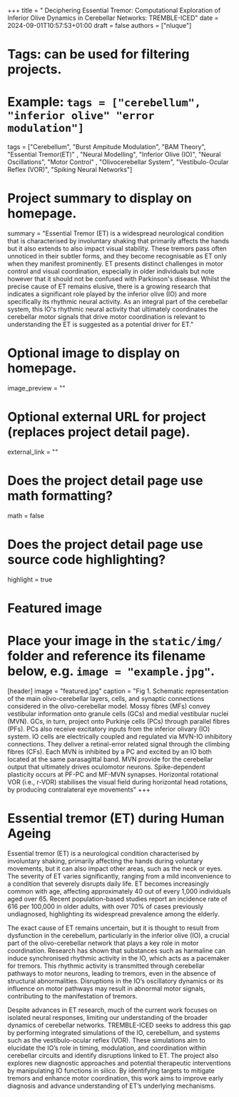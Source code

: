 +++
title = " Deciphering Essential Tremor: Computational Exploration of Inferior Olive Dynamics in Cerebellar Networks: TREMBLE-ICED"
date = 2024-09-01T10:57:53+01:00
draft = false
authors = ["nluque"]

# Tags: can be used for filtering projects.
# Example: `tags = ["cerebellum", "inferior olive" "error modulation"]`
tags = ["Cerebellum", "Burst Ampitude Modulation", "BAM Theory", "Essential Tremor(ET)" , "Neural Modelling", "Inferior Olive (IO)", "Neural Oscillations", "Motor Control" , "Olivocerebellar System", "Vestibulo-Ocular Reflex (VOR)", "Spiking Neural Networks"]

# Project summary to display on homepage.
summary = "Essential Tremor (ET) is a widespread neurological condition that is characterised by involuntary shaking that primarily affects the hands but it also extends to also impact visual stability. These tremors pass often unnoticed in their subtler forms, and they become recognisable as ET only when they manifest prominently. ET presents distinct challenges in motor control and visual coordination, especially in older individuals but note however that it should not be confused with Parkinson's disease. Whilst the precise cause of ET remains elusive, there is a growing research that indicates a significant role played by the inferior olive (IO) and more specifically its rhythmic neural activity. As an integral part of the cerebellar system, this IO's rhythmic neural activity that ultimately coordinates the cerebellar motor signals that drive motor coordination is relevant to understanding the ET is suggested as a potential driver for ET."

# Optional image to display on homepage.
image_preview = ""

# Optional external URL for project (replaces project detail page).
external_link = ""

# Does the project detail page use math formatting?
math = false

# Does the project detail page use source code highlighting?
highlight = true

# Featured image
# Place your image in the `static/img/` folder and reference its filename below, e.g. `image = "example.jpg"`.
[header]
image = "featured.jpg"
caption = "Fig 1. Schematic representation of the main olivo-cerebellar layers, cells, and synaptic connections considered in the olivo-cerebellar model. Mossy fibres (MFs) convey vestibular information onto granule cells (GCs) and medial vestibular nuclei (MVN). GCs, in turn, project onto Purkinje cells (PCs) through parallel fibres (PFs). PCs also receive excitatory inputs from the inferior olivary (IO) system. IO cells are electrically coupled and regulated via MVN-IO inhibitory connections. They deliver a retinal-error related signal through the climbing fibres (CFs). Each MVN is inhibited by a PC and excited by an IO both located at the same parasagittal band. MVN provide for the cerebellar output that ultimately drives oculomotor neurons. Spike-dependent plasticity occurs at PF-PC and MF-MVN synapses. Horizontal rotational VOR (i.e., r-VOR) stabilises the visual field during horizontal head rotations, by producing contralateral eye movements"
+++

# Essential tremor (ET) during Human Ageing

Essential tremor (ET) is a neurological condition characterised by involuntary shaking, primarily affecting the hands during voluntary movements, but it can also impact other areas, such as the neck or eyes. The severity of ET varies significantly, ranging from a mild inconvenience to a condition that severely disrupts daily life. ET becomes increasingly common with age, affecting approximately 40 out of every 1,000 individuals aged over 65. Recent population-based studies report an incidence rate of 616 per 100,000 in older adults, with over 70% of cases previously undiagnosed, highlighting its widespread prevalence among the elderly.

The exact cause of ET remains uncertain, but it is thought to result from dysfunction in the cerebellum, particularly in the inferior olive (IO), a crucial part of the olivo-cerebellar network that plays a key role in motor coordination. Research has shown that substances such as harmaline can induce synchronised rhythmic activity in the IO, which acts as a pacemaker for tremors. This rhythmic activity is transmitted through cerebellar pathways to motor neurons, leading to tremors, even in the absence of structural abnormalities. Disruptions in the IO’s oscillatory dynamics or its influence on motor pathways may result in abnormal motor signals, contributing to the manifestation of tremors.

Despite advances in ET research, much of the current work focuses on isolated neural responses, limiting our understanding of the broader dynamics of cerebellar networks. TREMBLE-ICED seeks to address this gap by performing integrated simulations of the IO, cerebellum, and systems such as the vestibulo-ocular reflex (VOR). These simulations aim to elucidate the IO’s role in timing, modulation, and coordination within cerebellar circuits and identify disruptions linked to ET. The project also explores new diagnostic approaches and potential therapeutic interventions by manipulating IO functions in silico. By identifying targets to mitigate tremors and enhance motor coordination, this work aims to improve early diagnosis and advance understanding of ET’s underlying mechanisms.
